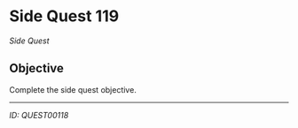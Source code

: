 # Side Quest 119

*Side Quest*

## Objective
Complete the side quest objective.

---
*ID: QUEST00118*
